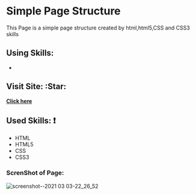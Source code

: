 # Simple Page Structure
This Page is a simple page structure created by html,html5,CSS and CSS3 skills 
## Using Skills:

- 
 ## Visit Site:  :Star:
 
 **[Click here](https://aseelalnajar2001.github.io/Simple-Page/)**


## Used Skills: :exclamation:
- HTML
- HTML5
- CSS
- CSS3
### ScrenShot of Page:
![screenshot--2021 03 03-22_26_52](https://user-images.githubusercontent.com/63051374/109868935-f1cf2d00-7c70-11eb-95f3-87d70f5269da.jpg)
